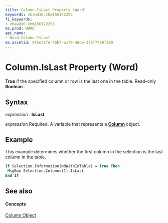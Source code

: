 ```yaml
---
title: Column.IsLast Property (Word)
keywords: vbawd10.chm156172293
f1_keywords:
- vbawd10.chm156172293
ms.prod: WORD
api_name:
- Word.Column.IsLast
ms.assetid: 9f5e51fe-4bb7-a179-4dde-373f7798f200
---
```



# Column.IsLast Property (Word)

 **True** if the specified column or row is the last one in the table. Read-only **Boolean** .


## Syntax

 _expression_ . **IsLast**

 _expression_ Required. A variable that represents a **[Column](column-object-word.md)** object.


## Example

This example determines whether the first column in the selection is the last column in the table.


```vb
If Selection.Information(wdWithInTable) = True Then 
 MsgBox Selection.Columns(1).IsLast 
End If
```


## See also


#### Concepts


[Column Object](column-object-word.md)

